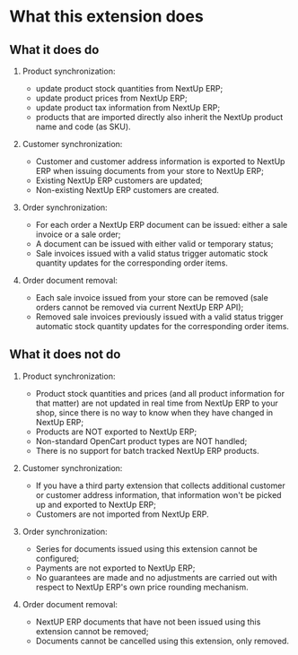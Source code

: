 # What this extension does

## What it does do

1. Product synchronization: 
	- update product stock quantities from NextUp ERP;
	- update product prices from NextUp ERP;
	- update product tax information from NextUp ERP;
	- products that are imported directly also inherit the NextUp product name and code (as SKU).

2. Customer synchronization:
	- Customer and customer address information is exported to NextUp ERP when issuing documents from your store to NextUp ERP;
	- Existing NextUp ERP customers are updated;
	- Non-existing NextUp ERP customers are created.

3. Order synchronization:
	- For each order a NextUp ERP document can be issued: either a sale invoice or a sale order;
	- A document can be issued with either valid or temporary status;
	- Sale invoices issued with a valid status trigger automatic stock quantity updates for the corresponding order items.

4. Order document removal:
	- Each sale invoice issued from your store can be removed (sale orders cannot be removed via current NextUp ERP API);
	- Removed sale invoices previously issued with a valid status trigger automatic stock quantity updates for the corresponding order items.

## What it does not do

1. Product synchronization: 
	- Product stock quantities and prices (and all product information for that matter) are not updated in real time from NextUp ERP to your shop, since there is no way to know when they have changed in NextUp ERP;
	- Products are NOT exported to NextUp ERP;
	- Non-standard OpenCart product types are NOT handled;
	- There is no support for batch tracked NextUp ERP products.

2. Customer synchronization:
	- If you have a third party extension that collects additional customer or customer address information, that information won't be picked up and exported to NextUp ERP;
	- Customers are not imported from NextUp ERP.

3. Order synchronization:
	- Series for documents issued using this extension cannot be configured;
	- Payments are not exported to NextUp ERP;
	- No guarantees are made and no adjustments are carried out with respect to NextUp ERP's own price rounding mechanism.

4. Order document removal:
	- NextUP ERP documents that have not been issued using this extension cannot be removed;
	- Documents cannot be cancelled using this extension, only removed.
